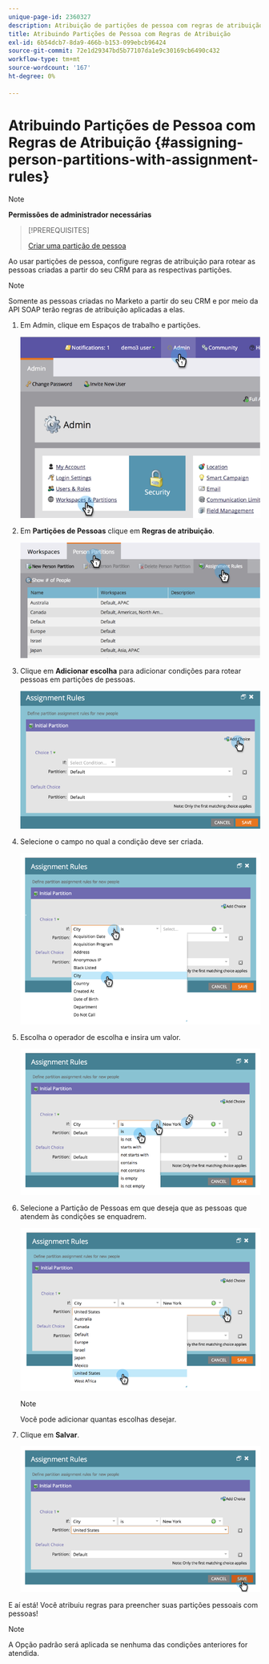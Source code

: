 ```yaml
---
unique-page-id: 2360327
description: Atribuição de partições de pessoa com regras de atribuição - Documentos do Marketo - Documentação do produto
title: Atribuindo Partições de Pessoa com Regras de Atribuição
exl-id: 6b54dcb7-8da9-466b-b153-099ebcb96424
source-git-commit: 72e1d29347bd5b77107da1e9c30169cb6490c432
workflow-type: tm+mt
source-wordcount: '167'
ht-degree: 0%

---
```


# Atribuindo Partições de Pessoa com Regras de Atribuição {#assigning-person-partitions-with-assignment-rules}

>[!NOTE]
>
>**Permissões de administrador necessárias**

>[!PREREQUISITES]
>
>[Criar uma partição de pessoa](/help/marketo/product-docs/administration/workspaces-and-person-partitions/create-a-person-partition.md)

Ao usar partições de pessoa, configure regras de atribuição para rotear as pessoas criadas a partir do seu CRM para as respectivas partições.

>[!NOTE]
>
>Somente as pessoas criadas no Marketo a partir do seu CRM e por meio da API SOAP terão regras de atribuição aplicadas a elas.

1. Em Admin, clique em Espaços de trabalho e partições.

   ![](assets/image2014-9-17-10-3a32-3a55.png)

1. Em **Partições de Pessoas** clique em **Regras de atribuição**.

   ![](assets/two-6.png)

1. Clique em **Adicionar escolha** para adicionar condições para rotear pessoas em partições de pessoas.

   ![](assets/three-6.png)

1. Selecione o campo no qual a condição deve ser criada.

   ![](assets/four-5.png)

1. Escolha o operador de escolha e insira um valor.

   ![](assets/five-1.png)

1. Selecione a Partição de Pessoas em que deseja que as pessoas que atendem às condições se enquadrem.

   ![](assets/six-1.png)

   >[!NOTE]
   >
   >Você pode adicionar quantas escolhas desejar.

1. Clique em **Salvar**.

   ![](assets/seven.png)

E aí está! Você atribuiu regras para preencher suas partições pessoais com pessoas!

>[!NOTE]
>
>A Opção padrão será aplicada se nenhuma das condições anteriores for atendida.
